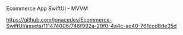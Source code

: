 
Ecommerce App
SwiftUI - MVVM

https://github.com/jonacedev/Ecommerce-SwiftUI/assets/111474006/746f992a-29f0-4a4c-ac40-761ccd8de35d

